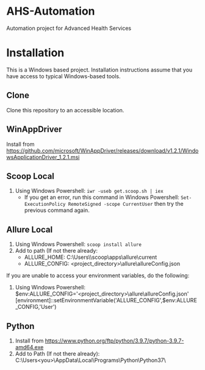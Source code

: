# AHS-Automation
Automation project for Advanced Health Services

# Installation
This is a Windows based project. Installation instructions assume that you have access to typical Windows-based tools.

## Clone

Clone this repository to an accessible location.

## WinAppDriver

Install from https://github.com/microsoft/WinAppDriver/releases/download/v1.2.1/WindowsApplicationDriver_1.2.1.msi

## Scoop Local

1. Using Windows Powershell: `iwr -useb get.scoop.sh | iex`
	- If you get an error, run this command in Windows Powershell: `Set-ExecutionPolicy RemoteSigned -scope CurrentUser` then try the previous command again.

## Allure Local

1. Using Windows Powershell: `scoop install allure`
2. Add to path (If not there already:
	- ALLURE_HOME: C:\Users\\<you>\scoop\apps\allure\current
	- ALLURE_CONFIG: <project_directory>\allure\allureConfig.json

If you are unable to access your environment variables, do the following:

1. Using Windows Powershell: $env:ALLURE_CONFIG='<project_directory>\allure\allureConfig.json'
[environment]::setEnvironmentVariable('ALLURE_CONFIG',$env:ALLURE_CONFIG,'User')

## Python

1. Install from https://www.python.org/ftp/python/3.9.7/python-3.9.7-amd64.exe
2. Add to Path (If not there already): C:\Users\<you>\AppData\Local\Programs\Python\Python37\